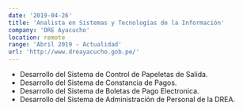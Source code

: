 ```yaml
---
date: '2019-04-26'
title: 'Analista en Sistemas y Tecnologías de la Información'
company: 'DRE Ayacucho'
location: remote
range: 'Abril 2019 - Actualidad'
url: 'http://www.dreayacucho.gob.pe/'
---
```


- Desarrollo del Sistema de Control de Papeletas de Salida.
- Desarrollo del Sistema de Constancia de Pagos.
- Desarrollo del Sistema de Boletas de Pago Electronica.
- Desarrollo del Sistema de Administración de Personal de la DREA.
